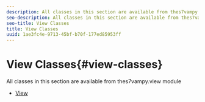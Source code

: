 ```yaml
---
description: All classes in this section are available from thes7vampy.view module
seo-description: All classes in this section are available from thes7vampy.view module
seo-title: View Classes
title: View Classes
uuid: 1ae3fc4e-9713-45bf-b70f-177ed85953ff
---
```


# View Classes{#view-classes}

All classes in this section are available from thes7vampy.view module

* [View](r-s7vampy-view-view.md)

